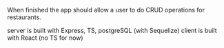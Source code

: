 When finished the app should allow a user to do CRUD operations for restaurants.

server is built with Express, TS, postgreSQL (with Sequelize)
client is built with React (no TS for now)